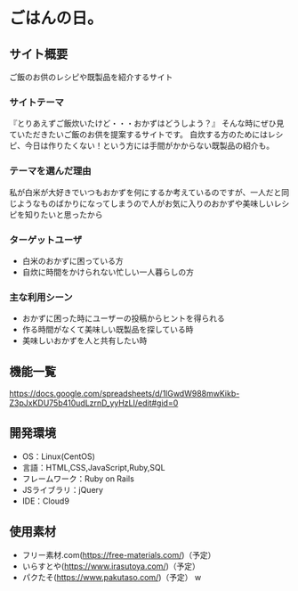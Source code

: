 # ごはんの日。

## サイト概要
ご飯のお供のレシピや既製品を紹介するサイト

### サイトテーマ
『とりあえずご飯炊いたけど・・・おかずはどうしよう？』
そんな時にぜひ見ていただきたいご飯のお供を提案するサイトです。
自炊する方のためにはレシピ、今日は作りたくない！という方には手間がかからない既製品の紹介も。

### テーマを選んだ理由
私が白米が大好きでいつもおかずを何にするか考えているのですが、一人だと同じようなものばかりになってしまうので人がお気に入りのおかずや美味しいレシピを知りたいと思ったから

### ターゲットユーザ
- 白米のおかずに困っている方
- 自炊に時間をかけられない忙しい一人暮らしの方

### 主な利用シーン
- おかずに困った時にユーザーの投稿からヒントを得られる
- 作る時間がなくて美味しい既製品を探している時
- 美味しいおかずを人と共有したい時

## 機能一覧
https://docs.google.com/spreadsheets/d/1lGwdW988mwKikb-Z3pJxKDU75b410udLzrnD_yyHzLI/edit#gid=0

## 開発環境
- OS：Linux(CentOS)
- 言語：HTML,CSS,JavaScript,Ruby,SQL
- フレームワーク：Ruby on Rails
- JSライブラリ：jQuery
- IDE：Cloud9

## 使用素材
- フリー素材.com(https://free-materials.com/)（予定）
- いらすとや(https://www.irasutoya.com/)（予定）
- パクたそ(https://www.pakutaso.com/)（予定）
w